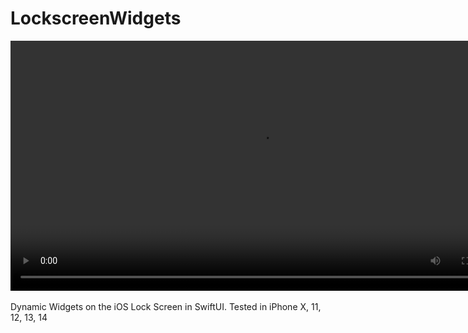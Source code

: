 # LockscreenWidgets

<div align="center">
  <video controls="controls" width="800" name="Lockscreen">
  <source src="[http://www.myserver.com/myvideo.mov](https://pauldyanez.com/images/github/Lockscreen4.mov">
</video>
</div>
<br>
Dynamic Widgets on  the iOS Lock Screen in SwiftUI. 
Tested in iPhone X, 11, 12, 13, 14
